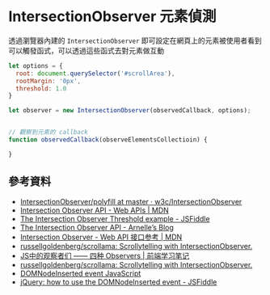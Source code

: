 # IntersectionObserver 元素偵測

透過瀏覽器內建的 `IntersectionObserver` 即可設定在網頁上的元素被使用者看到可以觸發函式，可以透過這些函式去對元素做互動


```js
let options = {
  root: document.querySelector('#scrollArea'),
  rootMargin: '0px',
  threshold: 1.0
}

let observer = new IntersectionObserver(observedCallback, options);


// 觀察到元素的 callback
function observedCallback(observeElementsCollectioin) {

}
```

## 參考資料
* [IntersectionObserver/polyfill at master · w3c/IntersectionObserver](https://github.com/w3c/IntersectionObserver/tree/master/polyfill)
* [Intersection Observer API - Web APIs | MDN](https://developer.mozilla.org/en-US/docs/Web/API/Intersection_Observer_API)
* [The Intersection Observer Threshold example - JSFiddle](https://jsfiddle.net/api/mdn/)
* [The Intersection Observer API - Arnelle’s Blog](https://blog.arnellebalane.com/the-intersection-observer-api-d441be0b088d)
* [Intersection Observer - Web API 接口参考 | MDN](https://developer.mozilla.org/zh-CN/docs/Web/API/IntersectionObserver)
* [russellgoldenberg/scrollama: Scrollytelling with IntersectionObserver.](https://github.com/russellgoldenberg/scrollama)
* [JS中的观察者们 —— 四种 Observers | 前端学习笔记](https://xiaotianxia.github.io/blog/vuepress/js/four_kinds_of_observers.html)
* [russellgoldenberg/scrollama: Scrollytelling with IntersectionObserver.](https://github.com/russellgoldenberg/scrollama)
* [DOMNodeInserted event JavaScript](http://help.dottoro.com/ljmcxjla.php)
* [jQuery: how to use the DOMNodeInserted event - JSFiddle](https://jsfiddle.net/wirtaw/tseok4mo/)
